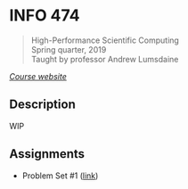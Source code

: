 # INFO 474

> High-Performance Scientific Computing  
> Spring quarter, 2019  
> Taught by professor Andrew Lumsdaine   

_[Course website]_

## Description

WIP


## Assignments

 * Problem Set #1 ([link][ps1])


[Course website]: https://lums658.github.io/amath583s19/
[ps1]: assignments/ps1
